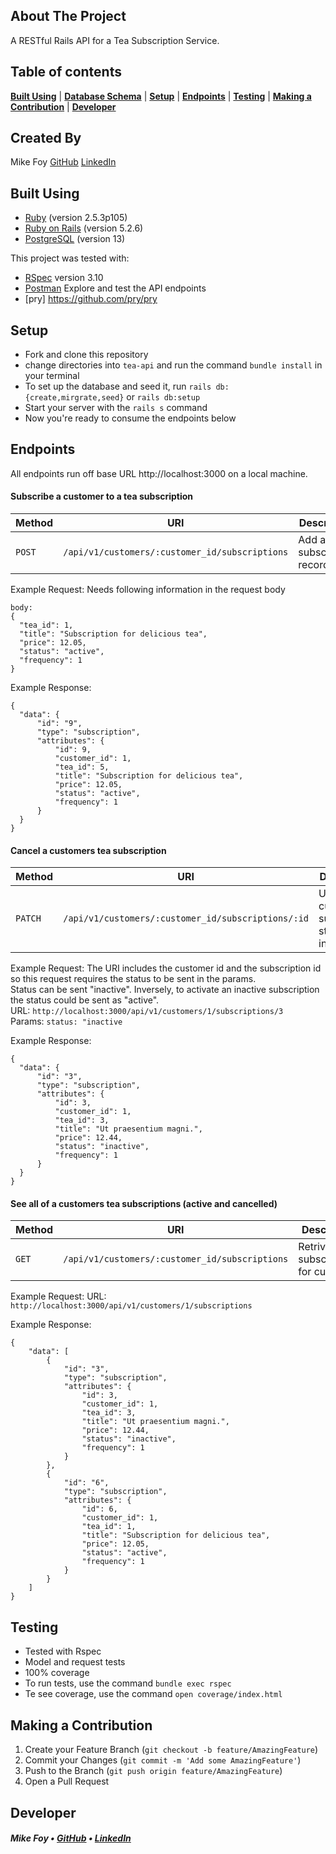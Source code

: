 <!-- ABOUT THE PROJECT -->
## About The Project
A RESTful Rails API for a Tea Subscription Service.

## Table of contents
[**Built Using**](#built-using) |
[**Database Schema**](#database-schema) |
[**Setup**](#setup) |
[**Endpoints**](#endpoints) |
[**Testing**](#testing) |
[**Making a Contribution**](#making-a-contribution) |
[**Developer**](#developer)

<!-- DEVELOPERS -->
## Created By
Mike Foy [GitHub](https://github.com/foymikek) [LinkedIn](https://www.linkedin.com/in/michael-foy-707ba7b4/)


## Built Using
* [Ruby](https://www.ruby-lang.org/en/documentation/) (version 2.5.3p105)
* [Ruby on Rails](https://rubyonrails.org/) (version 5.2.6)
* [PostgreSQL](https://www.postgresql.org/) (version 13)

This project was tested with:
* [RSpec](https://github.com/rspec/rspec-rails) version 3.10
* [Postman](https://www.postman.com/) Explore and test the API endpoints
* [pry] https://github.com/pry/pry

## Setup
- Fork and clone this repository
- change directories into `tea-api` and run the command `bundle install` in your terminal
- To set up the database and seed it, run `rails db:{create,mirgrate,seed}` or `rails db:setup`
- Start your server with the `rails s` command
- Now you're ready to consume the endpoints below

## Endpoints

All endpoints run off base URL http://localhost:3000 on a local machine.
#### Subscribe a customer to a tea subscription
| Method   | URI                                      | Description                              |
| -------- | ---------------------------------------- | ---------------------------------------- |
| `POST` | `/api/v1/customers/:customer_id/subscriptions`| Add a subscription record |

Example Request:
Needs following information in the request body
```
body:
{
  "tea_id": 1,
  "title": "Subscription for delicious tea",
  "price": 12.05,
  "status": "active",
  "frequency": 1
}
```
Example Response:
```
{
  "data": {
      "id": "9",
      "type": "subscription",
      "attributes": {
          "id": 9,
          "customer_id": 1,
          "tea_id": 5,
          "title": "Subscription for delicious tea",
          "price": 12.05,
          "status": "active",
          "frequency": 1
      }
  }
}
```
#### Cancel a customers tea subscription
| Method   | URI                                      | Description                              |
| -------- | ---------------------------------------- | ---------------------------------------- |
| `PATCH` | `/api/v1/customers/:customer_id/subscriptions/:id`| Updates the customer's subscription status to inactive |

Example Request:
The URI includes the customer id and the subscription id so this request requires the status to be sent in the params.  
Status can be sent "inactive". Inversely, to activate an inactive subscription the status could be sent as "active".  
URL: `http://localhost:3000/api/v1/customers/1/subscriptions/3`  
Params: `status: "inactive`

Example Response:
```
{
  "data": {
      "id": "3",
      "type": "subscription",
      "attributes": {
          "id": 3,
          "customer_id": 1,
          "tea_id": 3,
          "title": "Ut praesentium magni.",
          "price": 12.44,
          "status": "inactive",
          "frequency": 1
      }
  }
}
```

#### See all of a customers tea subscriptions (active and cancelled)
| Method   | URI                                      | Description                              |
| -------- | ---------------------------------------- | ---------------------------------------- |
| `GET` | `/api/v1/customers/:customer_id/subscriptions`| Retrives all subscriptions for customer |



Example Request:
URL: `http://localhost:3000/api/v1/customers/1/subscriptions`

Example Response:
```
{
    "data": [
        {
            "id": "3",
            "type": "subscription",
            "attributes": {
                "id": 3,
                "customer_id": 1,
                "tea_id": 3,
                "title": "Ut praesentium magni.",
                "price": 12.44,
                "status": "inactive",
                "frequency": 1
            }
        },
        {
            "id": "6",
            "type": "subscription",
            "attributes": {
                "id": 6,
                "customer_id": 1,
                "tea_id": 1,
                "title": "Subscription for delicious tea",
                "price": 12.05,
                "status": "active",
                "frequency": 1
            }
        }
    ]
}
```

## Testing
- Tested with Rspec
- Model and request tests
- 100% coverage
- To run tests, use the command `bundle exec rspec`
- Te see coverage, use the command `open coverage/index.html`

## Making a Contribution
1. Create your Feature Branch (`git checkout -b feature/AmazingFeature`)
2. Commit your Changes (`git commit -m 'Add some AmazingFeature'`)
3. Push to the Branch (`git push origin feature/AmazingFeature`)
4. Open a Pull Request


## Developer
##### Mike Foy • [GitHub](https://github.com/foymikek) • [LinkedIn](https://www.linkedin.com/in/michael-foy-707ba7b4/)
